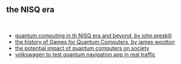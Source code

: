 ## the NISQ era

<br>

* [quantum computing in th NISQ era and beyond, by john preskill](https://arxiv.org/pdf/1801.00862.pdf)
* [the history of Games for Quantum Computers, by james wootton](https://medium.com/@decodoku/the-history-of-games-for-quantum-computers-a1de98859b5a)
* [the potential impact of quantum computers on society](https://arxiv.org/abs/1712.05380)
* [volkswagen to test quantum navigation app in real traffic](https://www.wsj.com/articles/volkswagen-to-test-quantum-navigation-app-in-real-traffic-11572553300)
